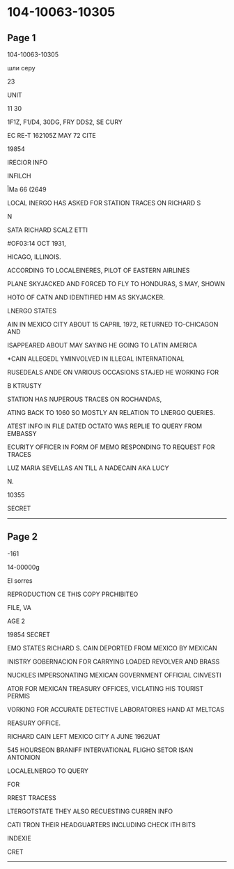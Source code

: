 # 104-10063-10305

## Page 1

104-10063-10305

шли серу

23

UNIT

11 30

1F1Z, F1/D4, 30DG, FRY DDS2, SE CURY

EC RE-T 162105Z MAY 72 CITE

19854

IRECIOR INFO

INFILCH

ЇМа 66 (2649

LOCAL INERGO HAS ASKED FOR STATION TRACES ON RICHARD S

N

SATA RICHARD SCALZ ETTI

#OF03:14 OCT 1931,

HICAGO, ILLINOIS.

ACCORDING TO LOCALEINERES, PILOT OF EASTERN AIRLINES

PLANE SKYJACKED AND FORCED TO FLY TO HONDURAS, S MAY, SHOWN

HOTO OF CATN AND IDENTIFIED HIM AS SKYJACKER.

LNERGO STATES

AIN IN MEXICO CITY ABOUT 15 CAPRIL 1972, RETURNED TO-CHICAGON AND

ISAPPEARED ABOUT MAY SAYING HE GOING TO LATIN AMERICA

*CAIN ALLEGEDL YMINVOLVED IN ILLEGAL INTERNATIONAL

RUSEDEALS ANDE ON VARIOUS OCCASIONS STAJED HE WORKING FOR

B KTRUSTY

STATION HAS NUPEROUS TRACES ON ROCHANDAS,

ATING BACK TO 1060 SO MOSTLY AN RELATION TO LNERGO QUERIES.

ATEST INFO IN FILE DATED OCTATO WAS REPLIE TO QUERY FROM EMBASSY

ECURITY OFFICER IN FORM OF MEMO RESPONDING TO REQUEST FOR TRACES

LUZ MARIA SEVELLAS AN TILL A NADECAIN AKA LUCY

N.

10355

SECRET

---

## Page 2

-161

14-00000g

El sorres

REPRODUCTION CE THIS COPY PRCHIBITEO

FILE, VA

AGE 2

19854 SECRET

EMO STATES RICHARD S. CAIN DEPORTED FROM MEXICO BY MEXICAN

INISTRY GOBERNACION FOR CARRYING LOADED REVOLVER AND BRASS

NUCKLES IMPERSONATING MEXICAN GOVERNMENT OFFICIAL CINVESTI

ATOR FOR MEXICAN TREASURY OFFICES, VICLATING HIS TOURIST PERMIS

VORKING FOR ACCURATE DETECTIVE LABORATORIES HAND AT MELTCAS

REASURY OFFICE.

RICHARD CAIN LEFT MEXICO CITY A JUNE 1962UAT

545 HOURSEON BRANIFF INTERVATIONAL FLIGHO SETOR ISAN ANTONION

LOCALELNERGO TO QUERY

FOR

RREST TRACESS

LTERGOTSTATE THEY ALSO RECUESTING CURREN INFO

CATI TRON THEIR HEADGUARTERS INCLUDING CHECK ITH BITS

INDEXIE

CRET

---

